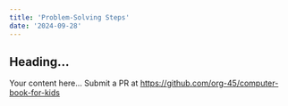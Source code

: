 ```yaml
---
title: 'Problem-Solving Steps'
date: '2024-09-28'
---
```


## Heading...
Your content here...
Submit a PR at https://github.com/org-45/computer-book-for-kids
